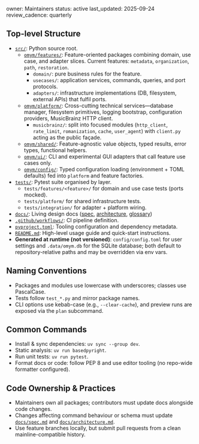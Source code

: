 owner: Maintainers
status: active
last_updated: 2025-09-24
review_cadence: quarterly

## Top-level Structure
- [`src/`](../src): Python source root.
  - [`omym/features/`](../src/omym/features): Feature-oriented packages combining domain, use case, and adapter slices. Current features: `metadata`, `organization`, `path`, `restoration`.
    - `domain/`: pure business rules for the feature.
    - `usecases/`: application services, commands, queries, and port protocols.
    - `adapters/`: infrastructure implementations (DB, filesystem, external APIs) that fulfil ports.
  - [`omym/platform/`](../src/omym/platform): Cross-cutting technical services—database manager, filesystem primitives, logging bootstrap, configuration providers, MusicBrainz HTTP client.
    - `musicbrainz/`: split into focused modules (`http_client`, `rate_limit`, `romanization`, `cache`, `user_agent`) with `client.py` acting as the public façade.
  - [`omym/shared/`](../src/omym/shared): Feature-agnostic value objects, typed results, error types, functional helpers.
  - [`omym/ui/`](../src/omym/ui): CLI and experimental GUI adapters that call feature use cases only.
  - [`omym/config/`](../src/omym/config): Typed configuration loading (environment + TOML defaults) fed into `platform` and feature factories.
- [`tests/`](../tests): Pytest suite organised by layer.
  - `tests/features/<feature>/` for domain and use case tests (ports mocked).
  - `tests/platform/` for shared infrastructure tests.
  - `tests/integration/` for adapter + platform wiring.
- [`docs/`](./): Living design docs ([spec](spec.md), [architecture](architecture.md), [glossary](glossary.md))
- [`.github/workflows/`](../.github/workflows): CI pipeline definition.
- [`pyproject.toml`](../pyproject.toml): Tooling configuration and dependency metadata.
- [`README.md`](../README.md): High-level usage guide and quick-start instructions.
- **Generated at runtime (not versioned)**: `config/config.toml` for user settings and `.data/omym.db` for the SQLite database; both default to repository-relative paths and may be overridden via env vars.

## Naming Conventions
- Packages and modules use lowercase with underscores; classes use PascalCase.
- Tests follow `test_*.py` and mirror package names.
- CLI options use kebab-case (e.g., `--clear-cache`), and preview runs are exposed via the `plan` subcommand.

## Common Commands
- Install & sync dependencies: `uv sync --group dev`.
- Static analysis: `uv run basedpyright`.
- Run unit tests: `uv run pytest`.
- Format docs or code: follow PEP 8 and use editor tooling (no repo-wide formatter configured).

## Code Ownership & Practices
- Maintainers own all packages; contributors must update docs alongside code changes.
- Changes affecting command behaviour or schema must update [`docs/spec.md`](spec.md) and [`docs/architecture.md`](architecture.md).
- Use feature branches locally, but submit pull requests from a clean mainline-compatible history.
